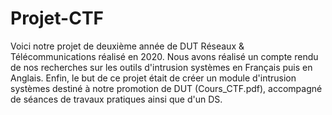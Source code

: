 # Projet-CTF
Voici notre projet de deuxième année de DUT Réseaux & Télécommunications réalisé en 2020.
Nous avons réalisé un compte rendu de nos recherches sur les outils d'intrusion systèmes en Français puis en Anglais.
Enfin, le but de ce projet était de créer un module d'intrusion systèmes destiné à notre promotion de DUT (Cours_CTF.pdf), accompagné de séances de travaux pratiques ainsi que d'un DS.
